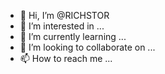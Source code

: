 - 👋 Hi, I’m @RICHSTOR
- 👀 I’m interested in ...
- 🌱 I’m currently learning ...
- 💞️ I’m looking to collaborate on ...
- 📫 How to reach me ...

<!---
RICHSTOR/RICHSTOR is a ✨ special ✨ repository because its `README.md` (this file) appears on your GitHub profile.
You can click the Preview link to take a look at your changes.
--->
